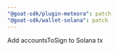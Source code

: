 ```yaml
---
"@goat-sdk/plugin-meteora": patch
"@goat-sdk/wallet-solana": patch
---
```


Add accountsToSign to Solana tx
